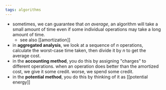 ```yaml
---
tags: algorithms
---
```


- sometimes, we can guarantee that _on average_, an algorithm will take a small amount of time even if some individual operations may take a long amount of time.
	- see also [[amortization]]
- in **aggregated analysis**, we look at a sequence of $n$ operations, calculate the worst-case time taken, then divide it by $n$ to get the average cost.
- in the **accounting method**, you do this by assigning "charges" to different operations. when an operation does better than the amortized cost, we give it some credit. worse, we spend some credit.
- in the **potential method**, you do this by thinking of it as [[potential energy]]